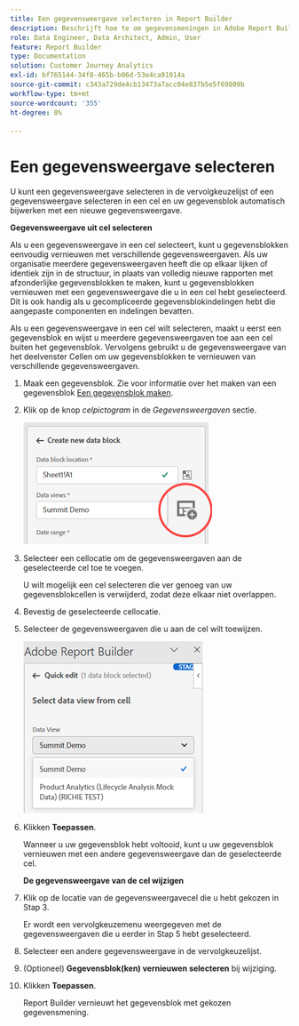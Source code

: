 ```yaml
---
title: Een gegevensweergave selecteren in Report Builder
description: Beschrijft hoe te om gegevensmeningen in Adobe Report Builder te selecteren
role: Data Engineer, Data Architect, Admin, User
feature: Report Builder
type: Documentation
solution: Customer Journey Analytics
exl-id: bf765144-34f8-465b-b06d-53e4ca91014a
source-git-commit: c343a729de4cb13473a7acc04e837b5e5f69809b
workflow-type: tm+mt
source-wordcount: '355'
ht-degree: 0%

---
```


# Een gegevensweergave selecteren

U kunt een gegevensweergave selecteren in de vervolgkeuzelijst of een gegevensweergave selecteren in een cel en uw gegevensblok automatisch bijwerken met een nieuwe gegevensweergave.

**Gegevensweergave uit cel selecteren**

Als u een gegevensweergave in een cel selecteert, kunt u gegevensblokken eenvoudig vernieuwen met verschillende gegevensweergaven. Als uw organisatie meerdere gegevensweergaven heeft die op elkaar lijken of identiek zijn in de structuur, in plaats van volledig nieuwe rapporten met afzonderlijke gegevensblokken te maken, kunt u gegevensblokken vernieuwen met een gegevensweergave die u in een cel hebt geselecteerd. Dit is ook handig als u gecompliceerde gegevensblokindelingen hebt die aangepaste componenten en indelingen bevatten.

Als u een gegevensweergave in een cel wilt selecteren, maakt u eerst een gegevensblok en wijst u meerdere gegevensweergaven toe aan een cel buiten het gegevensblok. Vervolgens gebruikt u de gegevensweergave van het deelvenster Cellen om uw gegevensblokken te vernieuwen van verschillende gegevensweergaven.

1. Maak een gegevensblok.
Zie voor informatie over het maken van een gegevensblok [Een gegevensblok maken](/help/report-builder/create-a-data-block.md).

1. Klik op de knop *celpictogram* in de *Gegevensweergaven* sectie.

   ![Maak een nieuw gegevensblokvenster met het celpictogram gemarkeerd.](/help/report-builder/assets/cell-icon.png)

1. Selecteer een cellocatie om de gegevensweergaven aan de geselecteerde cel toe te voegen.

   U wilt mogelijk een cel selecteren die ver genoeg van uw gegevensblokcellen is verwijderd, zodat deze elkaar niet overlappen.

1. Bevestig de geselecteerde cellocatie.

1. Selecteer de gegevensweergaven die u aan de cel wilt toewijzen.

   ![Het deelvenster Snel bewerken van Report Builder met de weergave Gegevens selecteren.](/help/report-builder/assets/select-data-view.png)

1. Klikken **Toepassen**.

   Wanneer u uw gegevensblok hebt voltooid, kunt u uw gegevensblok vernieuwen met een andere gegevensweergave dan de geselecteerde cel.

   **De gegevensweergave van de cel wijzigen**

1. Klik op de locatie van de gegevensweergavecel die u hebt gekozen in Stap 3.

   Er wordt een vervolgkeuzemenu weergegeven met de gegevensweergaven die u eerder in Stap 5 hebt geselecteerd.

1. Selecteer een andere gegevensweergave in de vervolgkeuzelijst.

1. (Optioneel) **Gegevensblok(ken) vernieuwen selecteren** bij wijziging.

1. Klikken **Toepassen**.

   Report Builder vernieuwt het gegevensblok met gekozen gegevensmening.
